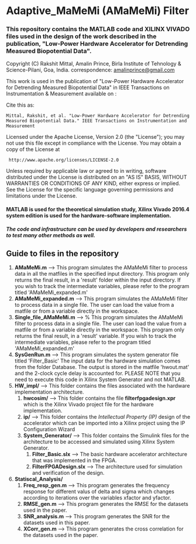 # Adaptive_MaMeMi (AMaMeMi) Filter
### This repository contains the MATLAB code and XILINX VIVADO files used in the design of the work described in the publication, "Low-Power Hardware Accelerator for Detrending Measured Biopotential Data".

Copyright (C) Rakshit Mittal, Amalin Prince, Birla Institute of Tehnology & Science-Pilani, Goa, India.
correspondence: amalinprince@gmail.com

This work is used in the publication of "Low-Power Hardware Accelerator for Detrending Measured 
Biopotential Data" in IEEE Transactions on Instrumentation & Measurement
available on : <website>

Cite this as:
```
Mittal, Rakshit, et al. "Low-Power Hardware Accelerator for Detrending Measured Biopotential Data." IEEE Transactions on Instrumentation and Measurement
```
Licensed under the Apache License, Version 2.0 (the "License"); you may not use this file except 
in compliance with the License. You may obtain a copy of the License at

     http://www.apache.org/licenses/LICENSE-2.0

Unless required by applicable law or agreed to in writing, software distributed under the License 
is distributed on an "AS IS" BASIS, WITHOUT WARRANTIES OR CONDITIONS OF ANY KIND, either express or 
implied. See the License for the specific language governing permissions and limitations under the 
License.

#### MATLAB is used for the theoretical simulation study, Xilinx Vivado 2016.4 system edition is used for the hardware-software implementation.

##### The code and infrastructure can be used by developers and researchers to test many other methods as well.

## Guide to files in the repository

1. **AMaMeMi.m** --> This program simulates the AMaMeMi filter to process data in all the matfiles in the specified input directory. This program only returns the final result, in a 'result' folder within the input directory. If you wish to track the intermediate variables, please refer to the program titled 'AMaMeMi_expanded.m'
2. **AMaMeMi_expanded.m** --> This program simulates the AMaMeMi filter to process data in a single file. The user can load the value from a matfile or from a variable directly in the workspace.
3. **Single_file_AMaMeMi.m** --> % This program simulates the AMaMeMi filter to process data in a single file. The user can load the value from a matfile or from a variable directly in the workspace. This program only returns the final result, in a 'result' variable. If you wish to track the intermediate variables, please refer to the program titled 'AMaMeMi_expanded.m'
4. **SysGenRun.m** --> This program simulates the system generator file titled 'Filter_Basic' The input data for the hardware simulation comes from the folder Database. The output is stored in the matfile 'hwout.mat' and the 2-clock cycle delay is accounted for. PLEASE NOTE that you need to execute this code in Xilinx System Generator and not MATLAB.
5. **HW_impl/** --> This folder contains the files associated with the hardware implementation architecture.
     1. **hwcosim/** --> This folder contains the file **filterfpgadesign.xpr** which is the Xilinx Vivado project file for the hardware implementation.
     2. **ip/** --> This folder contains the *Intellectual Property (IP)* design of the accelerator which can be imported into a Xilinx project using the IP Configuration Wizard
     3. **System_Generator/** --> This folder contains the Simulink files for the architecture to be accessed and simulated using Xilinx System Generator.
          1. **Filter_Basic.slx** --> The basic hardware accelerator architecture that was implemented in the FPGA.
          2. **FilterFPGADesign.slx** --> The architecture used for simulation and verification of the design.
6. **Statiscal_Analysis/**
     1. **Freq_resp_gen.m** --> This program generates the frequency response for different valus of delta and sigma which changes according to iterations over the variables xfactor and yfactor.
     2. **RMSE_gen.m** --> This program generates the RMSE for the datasets used in the paper.
     3. **SNR_analysis.m** --> This program generates the SNR for the datasets used in this paper.
     4. **XCorr_gen.m** --> This program generates the cross correlation for the datasets used in the paper.
